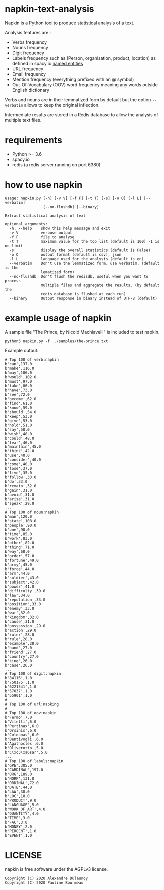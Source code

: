 # napkin-text-analysis

Napkin is a Python tool to produce statistical analysis of a text.

Analysis features are :

- Verbs frequency
- Nouns frequency
- Digit frequency
- Labels frequency such as (Person, organisation, product, location) as defined in spacy.io [named entities](https://spacy.io/api/annotation#named-entities)
- URL frequency
- Email frequency
- Mention frequency (everything prefixed with an @ symbol)
- Out-Of-Vocabulary (OOV) word frequency meaning any words outside English dictionary

Verbs and nouns are in their lemmatized form by default but the option `--verbatim` allows to keep the original inflection.

Intermediate results are stored in a Redis database to allow the analysis of multiple text files.

# requirements

- Python >= 3.6
- spacy.io
- redis (a redis server running on port 6380)

# how to use napkin

~~~~
usage: napkin.py [-h] [-v V] [-f F] [-t T] [-s] [-o O] [-l L] [--verbatim]
                 [--no-flushdb] [--binary]

Extract statistical analysis of text

optional arguments:
  -h, --help    show this help message and exit
  -v V          verbose output
  -f F          file to analyse
  -t T          maximum value for the top list (default is 100) -1 is no limit
  -s            display the overall statistics (default is False)
  -o O          output format (default is csv), json
  -l L          language used for the analysis (default is en)
  --verbatim    Don't use the lemmatized form, use verbatim. (default is the
                lematized form)
  --no-flushdb  Don't flush the redisdb, useful when you want to process
                multiple files and aggregate the results. (by default the
                redis database is flushed at each run)
  --binary      Output response in binary instead of UTF-8 (default)
~~~~

# example usage of napkin

A sample file "The Prince, by Nicoló Machiavelli" is included to test napkin.

`python3 napkin.py -f ../samples/the-prince.txt`

Example output:

~~~~
# Top 100 of verb:napkin
b'can',137.0
b'make',116.0
b'may',106.0
b'would',102.0
b'must',97.0
b'take',86.0
b'have',73.0
b'see',72.0
b'become',62.0
b'find',61.0
b'know',59.0
b'should',54.0
b'keep',53.0
b'give',53.0
b'hold',51.0
b'say',50.0
b'wish',48.0
b'could',48.0
b'fear',46.0
b'maintain',45.0
b'think',42.0
b'use',40.0
b'consider',40.0
b'come',40.0
b'lose',37.0
b'live',35.0
b'follow',33.0
b'do',33.0
b'remain',32.0
b'gain',31.0
b'avoid',31.0
b'arise',31.0
b'speak',29.0
...
# Top 100 of noun:napkin
b'man',120.0
b'state',108.0
b'people',90.0
b'one',90.0
b'time',85.0
b'work',83.0
b'other',82.0
b'thing',71.0
b'way',60.0
b'order',57.0
b'fortune',49.0
b'army',45.0
b'force',44.0
b'arm',44.0
b'soldier',43.0
b'subject',42.0
b'power',41.0
b'difficulty',39.0
b'law',34.0
b'reputation',33.0
b'position',33.0
b'enemy',33.0
b'war',32.0
b'kingdom',32.0
b'cause',31.0
b'possession',29.0
b'action',29.0
b'ruler',28.0
b'rule',28.0
b'example',28.0
b'hand',27.0
b'friend',27.0
b'country',27.0
b'king',26.0
b'case',26.0
...
# Top 100 of digit:napkin
b'84116',1.0
b'750175',1.0
b'6221541',1.0
b'57037',1.0
b'55901',1.0
#
# Top 100 of url:napking
#
# Top 100 of oov:napkin
b'Fermo',7.0
b'Vitelli',6.0
b'Pertinax',6.0
b'Orsinis',6.0
b'Colonnas',6.0
b'Bentivogli',6.0
b'Agathocles',6.0
b'Oliverotto',5.0
b'C\xc3\xa6sar',5.0
...
# Top 100 of labels:napkin
b'GPE',305.0
b'CARDINAL',197.0
b'ORG',189.0
b'NORP',131.0
b'ORDINAL',72.0
b'DATE',44.0
b'LAW',30.0
b'LOC',18.0
b'PRODUCT',9.0
b'LANGUAGE',5.0
b'WORK_OF_ART',4.0
b'QUANTITY',4.0
b'TIME',3.0
b'FAC',3.0
b'MONEY',2.0
b'PERCENT',1.0
b'EVENT',1.0

~~~~

# LICENSE

napkin is free software under the AGPLv3 license.

~~~~
Copyright (C) 2020 Alexandre Dulaunoy
Copyright (C) 2020 Pauline Bourmeau
~~~~
